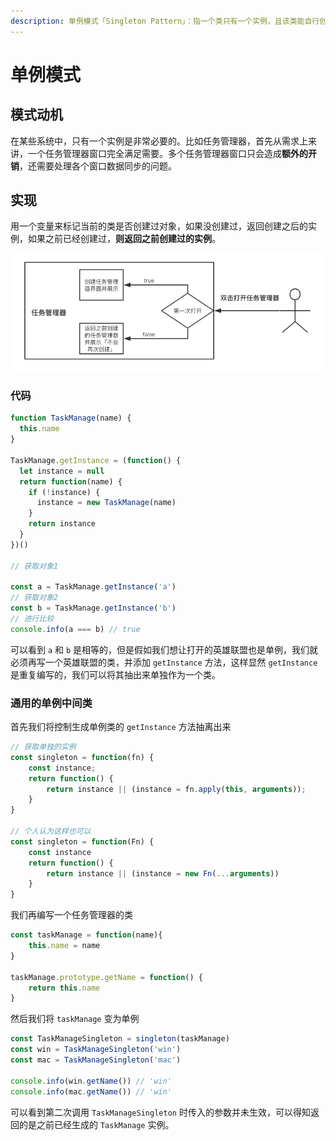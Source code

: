 ```yaml
---
description: 单例模式「Singleton Pattern」：指一个类只有一个实例，且该类能自行创建这个实例的一种模式，为了节省内存资源、保证数据内容的一致性。
---
```


# 单例模式

## 模式动机

在某些系统中，只有一个实例是非常必要的。比如任务管理器，首先从需求上来讲，一个任务管理器窗口完全满足需要。多个任务管理器窗口只会造成**额外的开销**，还需要处理各个窗口数据同步的问题。

## 实现

用一个变量来标记当前的类是否创建过对象，如果没创建过，返回创建之后的实例，如果之前已经创建过，**则返回之前创建过的实例**。

![&#x5355;&#x4F8B;&#x6A21;&#x5F0F;&#x300C;&#x4EFB;&#x52A1;&#x7BA1;&#x7406;&#x5668;&#x300D;](.gitbook/assets/image.png)

### 代码

```javascript
function TaskManage(name) {
  this.name
}

TaskManage.getInstance = (function() {
  let instance = null
  return function(name) {
    if (!instance) {
      instance = new TaskManage(name)
    }
    return instance
  }
})()

// 获取对象1

const a = TaskManage.getInstance('a')
// 获取对象2
const b = TaskManage.getInstance('b')
// 进行比较
console.info(a === b) // true
```

可以看到 `a` 和 `b` 是相等的，但是假如我们想让打开的英雄联盟也是单例，我们就必须再写一个英雄联盟的类，并添加 `getInstance` 方法，这样显然 `getInstance` 是重复编写的，我们可以将其抽出来单独作为一个类。

### 通用的单例中间类

首先我们将控制生成单例类的 `getInstance` 方法抽离出来

```javascript
// 获取单独的实例
const singleton = function(fn) {
    const instance;
    return function() {
        return instance || (instance = fn.apply(this, arguments));
    }
}

// 个人认为这样也可以
const singleton = function(Fn) {
    const instance
    return function() {
        return instance || (instance = new Fn(...arguments))
    }
}

```

我们再编写一个任务管理器的类

```javascript
const taskManage = function(name){
    this.name = name
}

taskManage.prototype.getName = function() {
    return this.name
}
```

然后我们将 `taskManage` 变为单例

```javascript
const TaskManageSingleton = singleton(taskManage)
const win = TaskManageSingleton('win')
const mac = TaskManageSingleton('mac')

console.info(win.getName()) // 'win'
console.info(mac.getName()) // 'win'
```

可以看到第二次调用 `TaskManageSingleton` 时传入的参数并未生效，可以得知返回的是之前已经生成的 `TaskManage` 实例。

